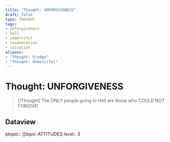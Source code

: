 ```yaml
---
title: "Thought: UNFORGIVENESS"
draft: false
type: THOUGHT
tags:
- unforgiveness
- hell
- unmerciful
- condemnation
- salvation
aliases:
- "Thought: Grudge"
- "Thought: Unmerciful"
---
```

# Thought: UNFORGIVENESS
> [!Thought]
> The ONLY people going to Hell are those who COULD NOT FORGIVE!
> 
## Dataview
ptopic:: [[topic-ATTITUDE]]
level:: 3
